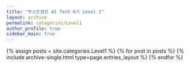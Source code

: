 ```yaml
---
title: "부스트캠프 AI Tech 6기 Level 1"
layout: archive
permalink: categories/Level1
author_profile: true
sidebar_main: true
---
```


{% assign posts = site.categories.Level1 %}
{% for post in posts %} {% include archive-single.html type=page.entries_layout %} {% endfor %}